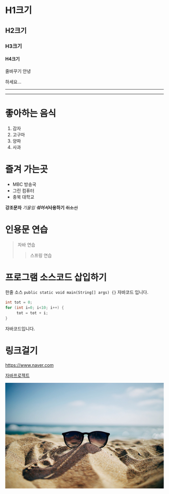 
# H1크기
## H2크기
### H3크기
#### H4크기
줄바꾸기
안녕

하세요...

---

***

# 좋아하는 음식
1. 감자
2. 고구마
3. 양파
4. 사과

# 즐겨 가는곳
- MBC 방송국
- 그린 컴퓨터
- 충북 대학교

**강조문자**
_기울임_
***섞어서***__사용하기__
~~취소선~~

# 인용문 연습
> 자바 연습
>> 스프링 연습

# 프로그램 소스코드 삽입하기
한줄 소스 `public static void main(String[] args) {}` 자바코드 입니다.
```java
int tot = 0;
for (int i=0; i<10; i++) {
     tot = tot + i;
}
```
자바코드입니다.

# 링크걸기
<https://www.naver.com>

[자바프로젝트](https://github.com/cbsk1126/demo5/)

![자바맨소개](https://github.com/cbsk1126/demo5/blob/master/src/main/resources/static/images/1.jpg)

